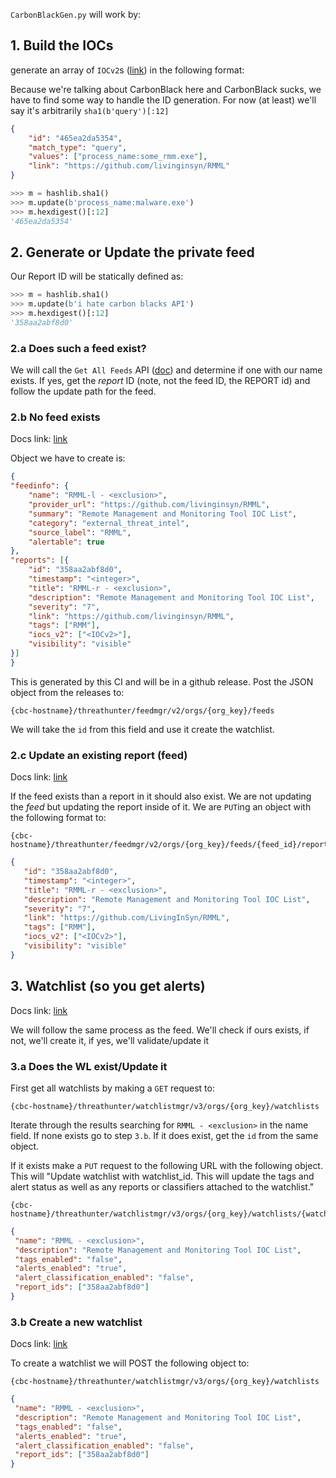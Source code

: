 `CarbonBlackGen.py` will work by:

## 1. Build the IOCs
generate an array of `IOCv2`s ([link](https://developer.carbonblack.com/reference/carbon-black-cloud/cb-threathunter/latest/watchlist-api/#iocs-1)) in the following format:

Because we're talking about CarbonBlack here and CarbonBlack sucks, we have to find some way to handle the ID generation. For now (at least) we'll say it's arbitrarily `sha1(b'query')[:12]`

```json
{
    "id": "465ea2da5354",
    "match_type": "query",
    "values": ["process_name:some_rmm.exe"],
    "link": "https://github.com/livinginsyn/RMML"
}
```

```python
>>> m = hashlib.sha1()
>>> m.update(b'process_name:malware.exe')
>>> m.hexdigest()[:12]
'465ea2da5354'
```

## 2. Generate or Update the private feed

Our Report ID will be statically defined as:
```python
>>> m = hashlib.sha1()
>>> m.update(b'i hate carbon blacks API')
>>> m.hexdigest()[:12]
'358aa2abf8d0'
```

### 2.a Does such a feed exist?
We will call the `Get All Feeds` API ([doc](https://developer.carbonblack.com/reference/carbon-black-cloud/cb-threathunter/latest/feed-api#get-all-feeds)) and determine if one with our name exists. If yes, get the _report_ ID (note, not the feed ID, the REPORT id) and follow the update path for the feed.

### 2.b No feed exists
Docs link: [link](https://developer.carbonblack.com/reference/carbon-black-cloud/cb-threathunter/latest/feed-api#create-a-new-private-feed) 

Object we have to create is:

```json
{
"feedinfo": {
    "name": "RMML-l - <exclusion>",
    "provider_url": "https://github.com/livinginsyn/RMML",
    "summary": "Remote Management and Monitoring Tool IOC List",
    "category": "external_threat_intel",
    "source_label": "RMML",
    "alertable": true
},
"reports": [{
    "id": "358aa2abf8d0",
    "timestamp": "<integer>",
    "title": "RMML-r - <exclusion>",
    "description": "Remote Management and Monitoring Tool IOC List",
    "severity": "7",
    "link": "https://github.com/livinginsyn/RMML",
    "tags": ["RMM"],
    "iocs_v2": ["<IOCv2>"],
    "visibility": "visible"
}]
}
```

This is generated by this CI and will be in a github release. Post the JSON object from the releases to:

```
{cbc-hostname}/threathunter/feedmgr/v2/orgs/{org_key}/feeds
```

We will take the `id` from this field and use it create the watchlist.

### 2.c Update an existing report (feed)
Docs link: [link](https://developer.carbonblack.com/reference/carbon-black-cloud/cb-threathunter/latest/feed-api#update-report) 

If the feed exists than a report in it should also exist. We are not updating the _feed_ but updating the report inside of it. We are `PUT`ing an object with the following format to:

```
{cbc-hostname}/threathunter/feedmgr/v2/orgs/{org_key}/feeds/{feed_id}/reports/{report_id}
```

```json
{
   "id": "358aa2abf8d0",
   "timestamp": "<integer>",
   "title": "RMML-r - <exclusion>",
   "description": "Remote Management and Monitoring Tool IOC List",
   "severity": "7",
   "link": "https://github.com/LivingInSyn/RMML",
   "tags": ["RMM"],
   "iocs_v2": ["<IOCv2>"],
   "visibility": "visible"
}
```

## 3. Watchlist (so you get alerts)
Docs link: [link](https://developer.carbonblack.com/reference/carbon-black-cloud/cb-threathunter/latest/watchlist-api/)

We will follow the same process as the feed. We'll check if ours exists, if not, we'll create it, if yes, we'll validate/update it

### 3.a Does the WL exist/Update it
First get all watchlists by making a `GET` request to:

```
{cbc-hostname}/threathunter/watchlistmgr/v3/orgs/{org_key}/watchlists
```

Iterate through the results searching for `RMML - <exclusion>` in the name field. If none exists go to step `3.b`. If it does exist, get the `id` from the same object.

If it exists make a `PUT` request to the following URL with the following object. This will "Update watchlist with watchlist_id. This will update the tags and alert status as well as any reports or classifiers attached to the watchlist."

```
{cbc-hostname}/threathunter/watchlistmgr/v3/orgs/{org_key}/watchlists/{watchlist_id}
```

```json
{
 "name": "RMML - <exclusion>",
 "description": "Remote Management and Monitoring Tool IOC List",
 "tags_enabled": "false",
 "alerts_enabled": "true",
 "alert_classification_enabled": "false",
 "report_ids": ["358aa2abf8d0"]
}
```

### 3.b Create a new watchlist
Docs link: [link](https://developer.carbonblack.com/reference/carbon-black-cloud/cb-threathunter/latest/watchlist-api/#create-new-watchlist)

To create a watchlist we will POST the following object to:
```
{cbc-hostname}/threathunter/watchlistmgr/v3/orgs/{org_key}/watchlists
```

```json
{
 "name": "RMML - <exclusion>",
 "description": "Remote Management and Monitoring Tool IOC List",
 "tags_enabled": "false",
 "alerts_enabled": "true",
 "alert_classification_enabled": "false",
 "report_ids": ["358aa2abf8d0"]
}
```
